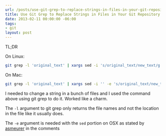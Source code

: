 ```yaml
---
url: /posts/use-git-grep-to-replace-strings-in-files-in-your-git-repository
title: Use Git Grep to Replace Strings in Files in Your Git Repository
date: 2013-02-11 00:00:00 -06:00
tags:
- git
layout: post
---
```


TL;DR

On Linux:

```bash
git grep -l 'original_text' | xargs sed -i 's/original_text/new_text/g'
```

On Mac:

```bash
git grep -l 'original_text' | xargs sed -i '' -e 's/original_text/new_text/g'
```

I needed to change a string in a bunch of files and I used the command above using git grep to do it. Worked like a charm.

The `-l` argument to git grep only returns the file names and not the location in the file like it usually does.

The `-e` argument is needed with the `sed` portion on OSX as stated by [asmeurer](https://twitter.com/asmeurer/) in the comments
